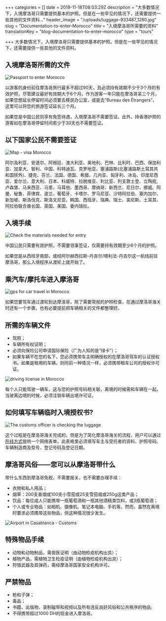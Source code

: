 +++
categories = []
date = 2019-11-18T08:03:29Z
description = "大多数情况下，入境摩洛哥只需要提供基本的护照。但是在一些罕见的情况下，还需要提供一些其他的文件资料..."
header_image = "/uploads/luggage-933487_1280.jpg"
slug = "Documentation-to-enter-Morocco"
title = "入境摩洛哥所需要的资料"
translationKey = "blog-documentation-to-enter-morocco"
type = "tours"

+++
大多数情况下，入境摩洛哥只需要提供基本的护照。但是在一些罕见的情况下，还需要提供一些其他的文件资料。

## **入境摩洛哥所需的文件**

![Passport to enter Morocco](/uploads/1-13.jpg "Passport to enter Morocco")

以游客的身份前往摩洛哥旅行最多不超过90天，且必须持有效期不少于3个月的有效护照，尽管建议最好有效期大于6个月。作为游客一年只能在摩洛哥呆三个月，如果您想延长停留时间必须要去移民办公室，或是去“Bureau des Étrangers”，这里可以将您的旅游签证延长三个月。

如果您是中国公民则享有免签待遇，入境摩洛哥不需要签证。此外，持香港护照的游客如在摩洛哥停留时间若少于30天也不需要签证。

## **以下国家公民不需要签证**

![Map - visa Morocco](/uploads/2-11.jpg "Map")

阿尔及利亚、安道尔、阿根廷、澳大利亚、奥地利、巴林、比利时、巴西、保加利亚、加拿大、智利、中国、科特迪瓦、克罗地亚、塞浦路斯(北塞浦路斯土耳其共和国除外)、捷克、芬兰、法国、德国、希腊、几内亚、匈牙利、冰岛、印度尼西亚、爱尔兰、意大利、日本、科威特、拉脱维亚、利比亚、列支敦士登、立陶宛,卢森堡、马来西亚、马里、马耳他、墨西哥、摩纳哥、新西兰、尼日尔、挪威、阿曼、秘鲁、菲律宾、波兰、葡萄牙、卡塔尔、罗马尼亚、沙特阿拉伯、塞内加尔、新加坡、斯洛伐克、斯洛文尼亚、韩国、西班牙、瑞典、瑞士、突尼斯、土耳其、阿拉伯联合酋长国、英国、美国、委内瑞拉。

## **入境手续**

![Check the materials needed for entry](/uploads/4-12.jpg "Check the materials needed for entry")

中国公民只需要有效护照，不需要领事签证，仅需要持有效期至少6个月的护照。

如果您是从西班牙南部，或经阿尔赫西拉斯-丹吉尔/塔利法-丹吉尔这一航线前往摩洛哥，那么入境程序从渡轮上就开始了。

## **乘汽车/摩托车进入摩洛哥**

![gps for car travel in Morocco](/uploads/navigation-1048294_1280.jpg "gps car")

如果您要驾车通过渡轮到达摩洛哥，除了需要常规的护照检查，在通过摩洛哥海关时还有一个步骤。也有必要提前把车辆相关的文件都整理好。

## **所需的车辆文件**

* 驾照；
* 车辆所有权证明；
* 必须向保险公司申请国际保险（广为人知的是“绿卡”）；
* 如果车辆不在您的名下，您必须携带车主明确授权的在摩洛哥驾车的认证授权书。如果是租用的车辆，则同前一种情况一样，必须携带租车公司的授权许可证。

![driving license in Morocco](/uploads/5-11.jpg "driving license in Morocco")

每个人只能驾驶一辆车，这与您的护照号码相关联，离境的时候需和车辆在一起。当驶离边境的时候，必须注销车辆出境许可证。

## **如何填写车辆临时入境授权书?**

![The customs officer is checking the luggage](/uploads/6-7.jpg "The customs officer is checking the luggage")

这个过程是在摩洛哥海关完成的，但是为了简化摩洛哥海关的流程，用户可以通过[在线方式](http://www.douane.gov.ma/web/guest/d16ter/#http://www.douane.gov.ma/d16ter/formAT.jsf)提供一个网络表单。此表格里必须填写车主与受托者的资料、护照号码、车辆制造商及型号、登记号码及登记日期。

## **摩洛哥风俗——您可以从摩洛哥带什么**

带什么东西到摩洛哥免税，不需要报关，也不需要办理手续：

* 衣物和私人用品；
* 烟草：200支香烟或100支小雪茄或25支雪茄烟或250g这类产品；
* 饮品：每位成人只能携带一瓶葡萄酒和一瓶其他酒精类饮料，或3瓶葡萄酒；
* 个人或专业物品：如相机、摄像机、笔记本电脑、手机等。然而，虽然在离境时要求必须携带这些物品，但这种情况很少发生。

![Airport in Casablanca - Customs](/uploads/3-11.jpg "Airport in Casablanca")

## **特殊物品手续**

* 动物和动物制品，需兽医证明（由动物检疫机构出具）；
* 植物产品，需植物卫生检疫证明（由植物检疫机构出具）；
* 狩猎武器及其弹药，需经摩洛哥国家安全机构许可。

## **严禁物品**

* 枪和子弹；
* 毒品；
* 书籍、出版物、录制磁带和视频以及所有违反良好风俗和公共秩序的物品;
* 不得携带超过1000 DH的现金进入摩洛哥。